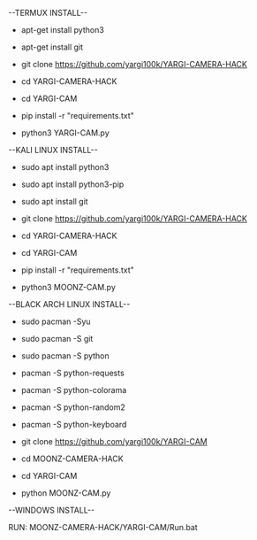 --TERMUX INSTALL--
* apt-get install python3

* apt-get install git

* git clone https://github.com/yargi100k/YARGI-CAMERA-HACK

* cd YARGI-CAMERA-HACK

* cd YARGI-CAM

* pip install -r "requirements.txt"

* python3 YARGI-CAM.py

--KALI LINUX INSTALL--

* sudo apt install python3

* sudo apt install python3-pip

* sudo apt install git

* git clone https://github.com/yargi100k/YARGI-CAMERA-HACK 

* cd YARGI-CAMERA-HACK

* cd YARGI-CAM

* pip install -r "requirements.txt"

* python3 MOONZ-CAM.py

--BLACK ARCH LINUX INSTALL--

* sudo pacman -Syu

* sudo pacman -S git

* sudo pacman -S python

* pacman -S python-requests

* pacman -S python-colorama

* pacman -S python-random2

* pacman -S python-keyboard

* git clone https://github.com/yargi100k/YARGI-CAM

* cd MOONZ-CAMERA-HACK

* cd YARGI-CAM

* python MOONZ-CAM.py


--WINDOWS INSTALL--

RUN: MOONZ-CAMERA-HACK/YARGI-CAM/Run.bat
